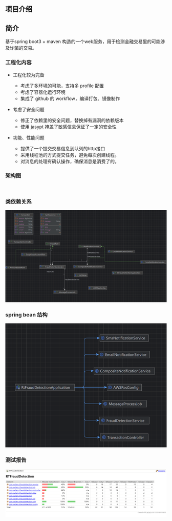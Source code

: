 ## 项目介绍

## 简介
基于spring boot3 + maven 构造的一个web服务，用于检测金融交易里的可能涉及诈骗的交易。

### 工程化内容

- 工程化较为完备
  - 考虑了多环境的可能，支持多 profile 配置
  - 考虑了容器化运行环境
  - 集成了 github 的 workflow，编译打包、镜像制作

- 考虑了安全问题  
  - 修正了依赖里的安全问题，替换掉有漏洞的依赖版本
  - 使用 jasypt 掩盖了敏感信息保证了一定的安全性

- 功能、性能问题
  - 提供了一个提交交易信息到队列的http接口
  - 采用线程池的方式提交任务，避免每次创建线程。
  - 对消息的处理有确认操作，确保消息是消费了的。
 
### 架构图
![]()

### 类依赖关系
![](./image/rt_yilai_2_2024-11-19_09-32-07.png)
### spring bean 结构
![](./image/Spring_bean_2024-11-19_09-35-44.png)
### 测试报告
![测试报告](./image/jacoco_2024-11-19_00-35-29.png)
 
